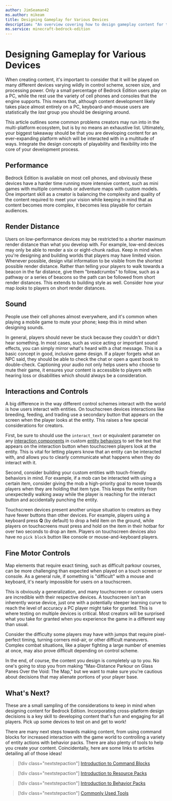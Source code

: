 ```yaml
---
author: JimSeaman42
ms.author: mikeam
title: Designing Gameplay for Various Devices
description: "An overview covering how to design gameplay content for the many devices used to play Minecraft: Bedrock Edition"
ms.service: minecraft-bedrock-edition
---
```

# Designing Gameplay for Various Devices

When creating content, it's important to consider that it will be played on many different devices varying wildly in control scheme, screen size, and processing power. Only a small percentage of Bedrock Edition users play on a PC, while the rest use the variety of cell phones and consoles that the engine supports. This means that, although content development likely takes place almost entirely on a PC, keyboard-and-mouse users are statistically the *last* group you should be designing around.

This article outlines some common problems creators may run into in the multi-platform ecosystem, but is by no means an exhaustive list. Ultimately, your biggest takeaway should be that you are developing content for an ever-expanding platform which will be interacted with in a multitude of ways. Integrate the design concepts of playability and flexibility into the core of your development process.

## Performance

Bedrock Edition is available on most cell phones, and obviously these devices have a harder time running more intensive content, such as mini games with multiple commands or adventure maps with custom models. One important skill as a creator is balancing the complexity and quality of the content required to meet your vision while keeping in mind that as content becomes more complex, it becomes less playable for certain audiences.

## Render Distance

Users on low-performance devices may be restricted to a shorter maximum render distance than what you develop with. For example, low-end devices may only be able to render a six or eight-chunk radius. Keep in mind when you're designing and building worlds that players may have limited vision. Whenever possible, design vital information to be visible from the shortest possible render distance. Rather than telling your players to walk towards a beacon in the far distance, give them "breadcrumbs" to follow, such as a pathway or a series of beacons so the path can be followed from short render distances. This extends to building style as well. Consider how your map *looks* to players on short render distances.

## Sound

People use their cell phones almost everywhere, and it's common when playing a mobile game to mute your phone; keep this in mind when designing sounds.

In general, players should never be stuck because they couldn't or didn't hear something. In most cases, such as voice acting or important sound effects, you can simply mirror what's heard with a chat message. This is a basic concept in good, inclusive game design. If a player forgets what an NPC said, they should be able to check the chat or open a quest book to double-check. Captioning your audio not only helps users who choose to mute their game, it ensures your content is accessible to players with hearing loss or disabilities which should always be a consideration.

## Interactions and Controls

A big difference in the way different control schemes interact with the world is how users interact with entities. On touchscreen devices interactions like breeding, feeding, and trading use a secondary button that appears on the screen when the player looks at the entity. This raises a few special considerations for creators.

First, be sure to should use the `interact_text` or equivalent parameter on any [interaction components](../Reference/Content/EntityReference/Examples/EntityComponents/minecraftComponent_interact.md) in custom [entity behaviors](EntityBehaviorIntroduction.md) to set the text that appears on the interaction button when touchscreen players look at the entity. This is vital for letting players know that an entity can be interacted with, and allows you to clearly communicate what happens when they do interact with it.

Second, consider building your custom entities with touch-friendly behaviors in mind. For example, if a mob can be interacted with using a certain item, consider giving the mob a high-priority goal to move towards players when they are holding that item type. This keeps the entity from unexpectedly walking away while the player is reaching for the interact button and accidentally punching the entity.

Touchscreen devices present another unique situation to creators as they have fewer buttons than other devices. For example, players using a keyboard press **Q** (by default) to drop a held item on the ground, while players on touchscreens must press and hold on the item in their hotbar for over two seconds to drop an item. Players on touchscreen devices also have no `pick block` button like console or mouse-and-keyboard players.

## Fine Motor Controls

Map elements that require exact timing, such as difficult parkour courses, can be more challenging than expected when played on a touch screen or console. As a general rule, if something is "difficult" with a mouse and keyboard, it's nearly impossible for users on a touchscreen.

This is obviously a generalization, and many touchscreen or console users are incredible with their respective devices. A touchscreen isn't an inherently worse device, just one with a potentially steeper learning curve to reach the level of accuracy a PC player might take for granted. This is where testing on multiple devices is critical. Most creators will be surprised what you take for granted when you experience the game in a different way than usual.

Consider the difficulty some players may have with jumps that require pixel-perfect timing, turning corners mid-air, or other difficult maneuvers. Complex combat situations, like a player fighting a large number of enemies at once, may also prove difficult depending on control scheme.

In the end, of course, the content you design is completely up to you. No one's going to stop you from making "Max-Distance Parkour on Glass Panes Over the Void: The Map," but we want to make sure you're cautious about decisions that may alienate portions of your player base.

## What's Next?

These are a small sampling of the considerations to keep in mind when designing content for Bedrock Edition. Incorporating cross-platform design decisions is a key skill to developing content that's fun and engaging for all players. Pick up some devices to test on and get to work!

There are many next steps towards making content, from using command blocks for increased interaction with the game world to controlling a variety of entity actions with behavior packs. There are also plenty of tools to help you create your content. Coincidentally, here are some links to articles detailing all of those ideas!

> [!div class="nextstepaction"]
> [Introduction to Command Blocks](CommandsIntroduction.md)

> [!div class="nextstepaction"]
> [Introduction to Resource Packs](ResourcePack.md)

> [!div class="nextstepaction"]
> [Introduction to Behavior Packs](BehaviorPack.md)

> [!div class="nextstepaction"]
> [Commonly Used Tools](CommonlyUsedTools.md)
